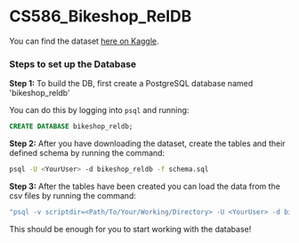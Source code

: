# CS586_Bikeshop_RelDB
You can find the dataset [here on Kaggle](https://www.kaggle.com/datasets/dillonmyrick/bike-store-sample-database/data?select=staffs.csv).

### Steps to set up the Database

**Step 1:** To build the DB, first create a PostgreSQL database named 'bikeshop_reldb'

You can do this by logging into `psql` and running:
```sql
CREATE DATABASE bikeshop_reldb;
```

**Step 2:** After you have downloading the dataset, create the tables and their defined schema by running the command:
```bash
psql -U <YourUser> -d bikeshop_reldb -f schema.sql
```

**Step 3:** After the tables have been created you can load the data from the csv files by running the command:
```bash
"psql -v scriptdir=<Path/To/Your/Working/Directory> -U <YourUser> -d bikeshop_reldb -f load_csv.sql"
```

This should be enough for you to start working with the database!  
